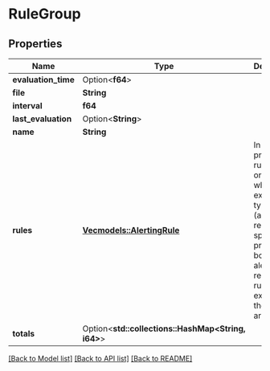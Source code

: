 # RuleGroup

## Properties

Name | Type | Description | Notes
------------ | ------------- | ------------- | -------------
**evaluation_time** | Option<**f64**> |  | [optional]
**file** | **String** |  | 
**interval** | **f64** |  | 
**last_evaluation** | Option<**String**> |  | [optional]
**name** | **String** |  | 
**rules** | [**Vec<models::AlertingRule>**](AlertingRule.md) | In order to preserve rule ordering, while exposing type (alerting or recording) specific properties, both alerting and recording rules are exposed in the same array. | 
**totals** | Option<**std::collections::HashMap<String, i64>**> |  | [optional]

[[Back to Model list]](../README.md#documentation-for-models) [[Back to API list]](../README.md#documentation-for-api-endpoints) [[Back to README]](../README.md)


